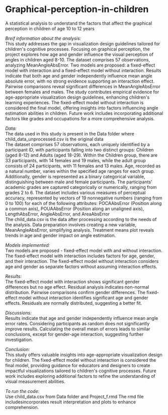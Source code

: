 # Graphical-perception-in-children
A statistical analysis to understand the factors that affect the graphical perception in children of age 10 to 12 years

*Breif information about the analysis:* \
This study addresses the gap in visualization design guidelines tailored for children's cognitive processes. Focusing on graphical perception, the project explores how age and gender influence the visual perception of angles in children aged 8-10. The dataset comprises 57 observations, analyzing MeanAngleAbsError. Two models are proposed: a fixed-effect model with interaction and a fixed-effect model without interaction. Results indicate that both age and gender independently influence mean angle absolute error, with no strong evidence supporting an interaction effect. Pairwise comparisons reveal significant differences in MeanAngleAbsError between females and males. The study contributes empirical evidence for age-appropriate visualization design guidelines, enhancing children's learning experiences. The fixed-effect model without interaction is considered the final model, offering insights into factors influencing angle estimation abilities in children. Future work includes incorporating additional factors like grades and occupations for a more comprehensive analysis.

*Data:* \
The data used in this study is present in the Data folder where child_data_unprocessed.csv is the original data \
The dataset comprises 57 observations, each uniquely identified by a participant ID, with participants falling into two distinct groups: Children (aged 8-12) and Adults (aged 18-29). Within the Children group, there are 33 participants, with 14 females and 19 males, while the adult group consists of 24 participants, with 11 females and 13 males. Age, recorded as a natural number, varies within the specified age ranges for each group. Additionally, gender is represented as a binary categorical variable, distinguishing between male and female participants. The participants' academic grades are captured categorically or numerically, ranging from grades 2 to 6. The dataset includes various measures of perceptual accuracy, represented by vectors of 19 nonnegative numbers (ranging from 0 to 100) for each of the following attributes: POCAAbsError (Position along a common axis), POUAAbsError (Position along an unaligned axis), LengthAbsError, AngleAbsError, and AreaAbsError \
The child_data.csv is the data after processing according to the needs of the analysis.
Data preparation involves creating a new variable, MeanAngleAbsError, simplifying analysis. Treatment means plot reveals trends in age and gender impact on angle estimation.

*Models implemented:* \
Two models are proposed - fixed-effect model with and without interaction. The fixed-effect model with interaction includes factors for age, gender, and their interaction. The fixed-effect model without interaction considers age and gender as separate factors without assuming interaction effects.

*Results:* \
The fixed-effect model with interaction shows significant gender differences but no age effect. Residual analysis indicates non-normal distribution. Pairwise comparisons confirm gender differences. The fixed-effect model without interaction identifies significant age and gender effects. Residuals are normally distributed, suggesting a better fit.

*Discussions:* \
Results indicate that age and gender independently influence mean angle error rates. Considering participants as random does not significantly improve results. Calculating the overall mean of errors leads to similar conclusions, except for gender-age interaction, suggesting further investigation.

*Conclusion:*\
This study offers valuable insights into age-appropriate visualization design for children. The fixed-effect model without interaction is considered the final model, providing guidance for educators and designers to create impactful visualizations tailored to children's cognitive processes. Future work includes exploring additional factors to refine the understanding of visual measurement abilities.


*To run the code:* \
Use child_data.csv from Data folder and Project_f.rmd 
The rmd file includesincorporates result interpretation and plots to enhance comprehension.


